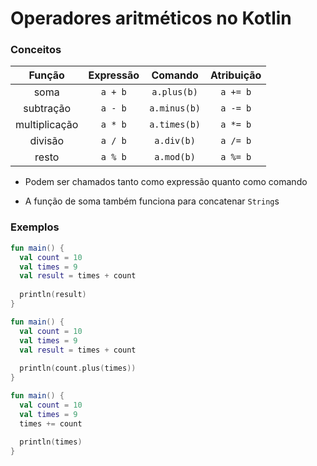 # Operadores aritméticos no Kotlin

### Conceitos

Função | Expressão | Comando | Atribuição
:-----: | :-----: | :-----: | :-----: 
soma | `a + b` | `a.plus(b)` | `a += b`
subtração | `a - b` | `a.minus(b)` | `a -= b`
multiplicação | `a * b` | `a.times(b)` | `a *= b`
divisão | `a / b` | `a.div(b)` | `a /= b`
resto | `a % b` | `a.mod(b)` | `a %= b`

* Podem ser chamados tanto como expressão quanto como comando

* A função de soma também funciona para concatenar `String`s

### Exemplos

  ```kotlin
  fun main() {
    val count = 10
    val times = 9
    val result = times + count
    
    println(result)
  }
  ```

  ```kotlin
  fun main() {
    val count = 10
    val times = 9
    val result = times + count
    
    println(count.plus(times))
  }
  ```

  ```kotlin
  fun main() {
    val count = 10
    val times = 9
    times += count
    
    println(times)
  }
  ```